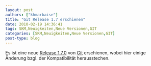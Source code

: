 ```yaml
---
layout: post
authors: ["khmarbaise"]
title: "Git Release 1.7 erschienen"
date: 2010-02-19 14:36:41
tags: SKM,Neuigkeiten,Neue Versionen,GIT
categories: [SKM,Neuigkeiten,Neue Versionen,GIT]
post-type: blog
---
```

Es ist eine neue <a href="http://www.kernel.org/pub/software/scm/git/docs/RelNotes-1.7.0.txt">Release 1.7.0</a> von <a href="http://git-scm.com/">Git</a> erschienen, wobei hier einige Änderung bzgl. der Kompatibilität herausstechen.
